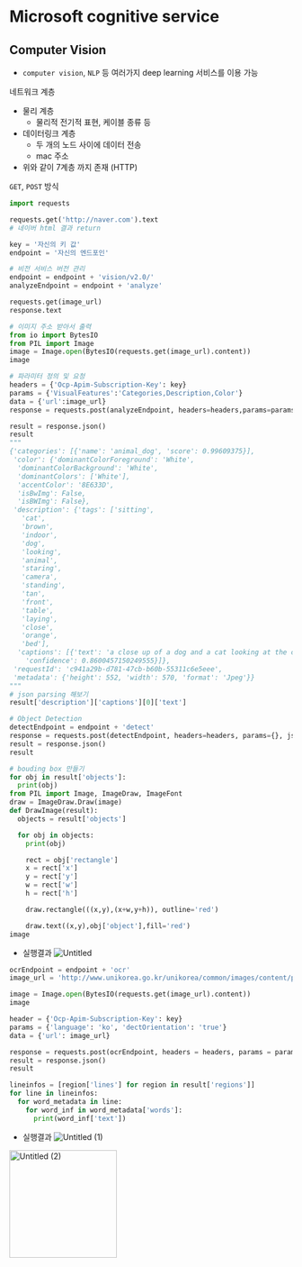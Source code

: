 # Microsoft cognitive service

## Computer Vision

- `computer vision`, `NLP` 등 여러가지 deep learning 서비스를 이용 가능

네트워크 계층

- 물리 계층
    - 물리적 전기적 표현, 케이블 종류 등
- 데이터링크 계층
    - 두 개의 노드 사이에 데이터 전송
    - mac 주소
- 위와 같이 7계층 까지 존재 (HTTP)

`GET`, `POST` 방식

```python
import requests

requests.get('http://naver.com').text
# 네이버 html 결과 return

key = '자신의 키 값'
endpoint = '자신의 엔드포인'

# 비전 서비스 버전 관리 
endpoint = endpoint + 'vision/v2.0/'
analyzeEndpoint = endpoint + 'analyze'

requests.get(image_url)
response.text

# 이미지 주소 받아서 출력
from io import BytesIO
from PIL import Image
image = Image.open(BytesIO(requests.get(image_url).content))
image

# 파라미터 정의 및 요청
headers = {'Ocp-Apim-Subscription-Key': key}
params = {'VisualFeatures':'Categories,Description,Color'}
data = {'url':image_url}
response = requests.post(analyzeEndpoint, headers=headers,params=params,json=data)

result = response.json()
result
"""
{'categories': [{'name': 'animal_dog', 'score': 0.99609375}],
 'color': {'dominantColorForeground': 'White',
  'dominantColorBackground': 'White',
  'dominantColors': ['White'],
  'accentColor': '8E633D',
  'isBwImg': False,
  'isBWImg': False},
 'description': {'tags': ['sitting',
   'cat',
   'brown',
   'indoor',
   'dog',
   'looking',
   'animal',
   'staring',
   'camera',
   'standing',
   'tan',
   'front',
   'table',
   'laying',
   'close',
   'orange',
   'bed'],
  'captions': [{'text': 'a close up of a dog and a cat looking at the camera',
    'confidence': 0.8600457150249555}]},
 'requestId': 'c941a29b-d781-47cb-b60b-55311c6e5eee',
 'metadata': {'height': 552, 'width': 570, 'format': 'Jpeg'}}
"""
# json parsing 해보기
result['description']['captions'][0]['text']

# Object Detection
detectEndpoint = endpoint + 'detect'
response = requests.post(detectEndpoint, headers=headers, params={}, json=data)
result = response.json()
result

# bouding box 만들기
for obj in result['objects']:
  print(obj)
from PIL import Image, ImageDraw, ImageFont
draw = ImageDraw.Draw(image)
def DrawImage(result):
  objects = result['objects']

  for obj in objects:
    print(obj)

    rect = obj['rectangle']
    x = rect['x']
    y = rect['y']
    w = rect['w']
    h = rect['h']

    draw.rectangle(((x,y),(x+w,y+h)), outline='red')

    draw.text((x,y),obj['object'],fill='red')
image
```
- 실행결과
![Untitled](https://user-images.githubusercontent.com/39786044/218895098-aab69e41-b009-40f7-83b8-3c8c3e0bdb21.png)

```python
ocrEndpoint = endpoint + 'ocr'
image_url = 'http://www.unikorea.go.kr/unikorea/common/images/content/peace.png'

image = Image.open(BytesIO(requests.get(image_url).content))
image

header = {'Ocp-Apim-Subscription-Key': key}
params = {'language': 'ko', 'dectOrientation': 'true'}
data = {'url': image_url}

response = requests.post(ocrEndpoint, headers = headers, params = params, json = data)
result = response.json()
result

lineinfos = [region['lines'] for region in result['regions']]
for line in lineinfos:
  for word_metadata in line:
    for word_inf in word_metadata['words']:
      print(word_inf['text'])
```

- 실행결과
![Untitled (1)](https://user-images.githubusercontent.com/39786044/218895241-1dc2f343-80cd-4f42-a7e9-e396f928e48d.png)
<img width="191" alt="Untitled (2)" src="https://user-images.githubusercontent.com/39786044/218895248-c27c2d46-f606-4a6d-9b37-78b63bd98444.png">
